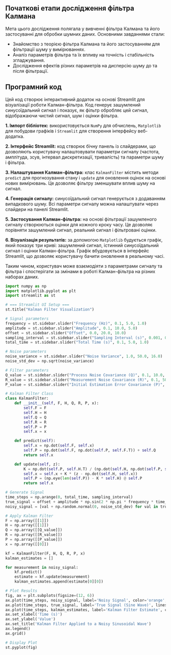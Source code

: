 <h2>Початкові етапи дослідження фільтра Калмана</h2>

<p>Мета цього дослідження полягала у вивченні фільтра Калмана та його застосуванні для обробки шумних даних. Основними завданнями стали:</p>

<ul>
    <li>Знайомство з теорією фільтра Калмана та його застосуванням для фільтрації шуму у вимірюваннях.</li>
    <li>Аналіз параметрів фільтра та їх впливу на точність і стабільність згладжування.</li>
    <li>Дослідження ефектів різних параметрів на дисперсію шуму до та після фільтрації.</li>
</ul>

<h2>Програмний код</h2>

<p>Цей код створює інтерактивний додаток на основі Streamlit для візуалізації роботи Калман-фільтра. Код генерує зашумлений синусоїдальний сигнал і показує, як фільтр обробляє цей сигнал, відображаючи чистий сигнал, шум і оцінки фільтра.</p>

<p><strong>1. Імпорт бібліотек:</strong> використовується <code>NumPy</code> для обчислень, <code>Matplotlib</code> для побудови графіків і <code>Streamlit</code> для створення інтерфейсу веб-додатка.</p>

<p><strong>2. Інтерфейс Streamlit:</strong> код створює бічну панель із слайдерами, що дозволяють користувачу налаштовувати параметри сигналу (частота, амплітуда, зсув, інтервал дискретизації, тривалість) та параметри шуму і фільтра.</p>

<p><strong>3. Налаштування Калман-фільтра:</strong> клас <code>KalmanFilter</code> містить методи <code>predict</code> для прогнозування стану і <code>update</code> для оновлення оцінок на основі нових вимірювань. Це дозволяє фільтру зменшувати вплив шуму на сигнал.</p>

<p><strong>4. Генерація сигналу:</strong> синусоїдальний сигнал генерується з додаванням випадкового шуму. Всі параметри сигналу можна налаштувати через слайдери на панелі Streamlit.</p>

<p><strong>5. Застосування Калман-фільтра:</strong> на основі фільтрації зашумленого сигналу створюються оцінки для кожного кроку часу. Це дозволяє порівняти зашумлений сигнал, реальний сигнал і фільтровані оцінки.</p>

<p><strong>6. Візуалізація результатів:</strong> за допомогою <code>Matplotlib</code> будується графік, який показує три криві: зашумлений сигнал, істинний синусоїдальний сигнал і оцінки Калман-фільтра. Графік вбудовується в інтерфейс Streamlit, що дозволяє користувачу бачити оновлення в реальному часі.</p>

<p>Таким чином, користувач може взаємодіяти з параметрами сигналу та фільтра і спостерігати за змінами в роботі Калман-фільтра на різних наборах даних.</p>

``` python
import numpy as np
import matplotlib.pyplot as plt
import streamlit as st

# === Streamlit UI Setup ===
st.title("Kalman Filter Visualization")

# Signal parameters
frequency = st.sidebar.slider("Frequency (Hz)", 0.1, 5.0, 1.0)
amplitude = st.sidebar.slider("Amplitude", 0.1, 10.0, 5.0)
offset = st.sidebar.slider("Offset", 0.0, 20.0, 10.0)
sampling_interval = st.sidebar.slider("Sampling Interval (s)", 0.001, 0.1, 0.001)
total_time = st.sidebar.slider("Total Time (s)", 0.1, 5.0, 1.0)

# Noise parameters
noise_variance = st.sidebar.slider("Noise Variance", 1.0, 50.0, 16.0)
noise_std_dev = np.sqrt(noise_variance)

# Filter parameters
Q_value = st.sidebar.slider("Process Noise Covariance (Q)", 0.1, 10.0, 1.0)
R_value = st.sidebar.slider("Measurement Noise Covariance (R)", 0.1, 50.0, 10.0)
P_value = st.sidebar.slider("Initial Estimation Error Covariance (P)", 0.1, 10.0, 1.0)

# Kalman Filter Class
class KalmanFilter:
    def __init__(self, F, H, Q, R, P, x):
        self.F = F
        self.H = H
        self.Q = Q
        self.R = R
        self.P = P
        self.x = x

    def predict(self):
        self.x = np.dot(self.F, self.x)
        self.P = np.dot(self.F, np.dot(self.P, self.F.T)) + self.Q
        return self.x

    def update(self, z):
        K = np.dot(self.P, self.H.T) / (np.dot(self.H, np.dot(self.P, self.H.T)) + self.R)
        self.x = self.x + K * (z - np.dot(self.H, self.x))
        self.P = (np.eye(len(self.P)) - K * self.H) @ self.P
        return self.x

# Generate Signal
time_steps = np.arange(0, total_time, sampling_interval)
true_signal = offset + amplitude * np.sin(2 * np.pi * frequency * time_steps)
noisy_signal = [val + np.random.normal(0, noise_std_dev) for val in true_signal]

# Apply Kalman Filter
F = np.array([[1]])
H = np.array([[1]])
Q = np.array([[Q_value]])
R = np.array([[R_value]])
P = np.array([[P_value]])
x = np.array([[0]])

kf = KalmanFilter(F, H, Q, R, P, x)
kalman_estimates = []

for measurement in noisy_signal:
    kf.predict()
    estimate = kf.update(measurement)
    kalman_estimates.append(estimate[0][0])

# Plot Results
fig, ax = plt.subplots(figsize=(12, 6))
ax.plot(time_steps, noisy_signal, label='Noisy Signal', color='orange', linestyle='-', alpha=0.6)
ax.plot(time_steps, true_signal, label='True Signal (Sine Wave)', linestyle='--', color='blue')
ax.plot(time_steps, kalman_estimates, label='Kalman Filter Estimate', color='green')
ax.set_xlabel('Time (s)')
ax.set_ylabel('Value')
ax.set_title('Kalman Filter Applied to a Noisy Sinusoidal Wave')
ax.legend()
ax.grid()

# Display Plot
st.pyplot(fig)
```
